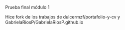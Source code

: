 Prueba final módulo 1

Hice fork de los trabajos de dulcermzf/portafolio-y-cv y GabrielaRiosP/GabrielaRiosP.github.io
